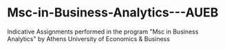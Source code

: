 # Msc-in-Business-Analytics---AUEB
Indicative Assignments performed in the program "Msc in Business Analytics" by Athens University of Economics &amp; Business
